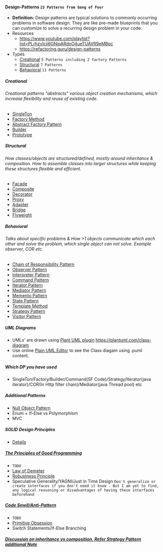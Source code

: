 #### Design-Patterns `23 Patterns from Gang of Four`
- **Definition:** Design patterns are typical solutions to commonly occurring problems in software design. They are like pre-made blueprints that you can customize to solve a recurring design problem in your code.
- Resources
    - https://www.youtube.com/playlist?list=PLrhzvIcii6GNjpARdnO4ueTUAVR9eMBpc
    - https://refactoring.guru/design-patterns
- Types
    - [Creational](#creational)  `5 Patterns including 2 factory Patterns`
    - [Structural](#structural)  `7 Patterns`
    - [Behavioral](#behavioral)  `11 Patterns`
    
##### Creational
###### Creational patterns "abstracts" various object creation mechanisms, which increase flexibility and reuse of existing code.
- [SingleTon](./src/main/java/Creational/SingleTon)
- [Factory Method](./src/main/java/Creational/Factory)
- [Abstract Factory Pattern](./src/main/java/Creational/AbstractFactory)
- [Builder](./src/main/java/Creational/Builder)
- [Prototype](./src/main/java/Creational/Prototype)

##### Structural
###### How classes/objects are structured/defined, mostly around inheritance & composition. How to assemble classes into larger structures while keeping these structures flexible and efficient.
- [Facade   ](./src/main/java/Structural/Facade)	
- [Composite](./src/main/java/Structural/Composite)	
- [Decorator](./src/main/java/Structural/Decorator)	
- [Proxy    ](./src/main/java/Structural/Proxy)	
- [Adapter  ](./src/main/java/Structural/Adapter)	          
- [Bridge   ](./src/main/java/Structural/Bridge)	
- [Flyweight](./src/main/java/Structural/Flyweight)

##### Behavioral
###### Talks about specific problems & How >1 objects communicate which each other and solve the problem, which single object can not solve. Example observer, COR etc.
- [Chain of Responsibility Pattern  ](./src/main/java/Behavioral/ChainofResponsibility)
- [Observer Pattern                 ](./src/main/java/Behavioral/Observer)
- [Interpreter Pattern              ](./src/main/java/Behavioral/Interpreter)
- [Command Pattern                  ](./src/main/java/Behavioral/Command)
- [Iterator Pattern                 ](./src/main/java/Behavioral/Iterator)
- [Mediator Pattern                 ](./src/main/java/Behavioral/Mediator)
- [Memento Pattern                  ](./src/main/java/Behavioral/Memento)
- [State Pattern                    ](./src/main/java/Behavioral/State)
- [Template Method                  ](./src/main/java/Behavioral/TemplateMethod)
- [Strategy Pattern                 ](./src/main/java/Behavioral/Strategy)
- [Visitor Pattern					](./src/main/java/Behavioral/Visitor)

##### UML Diagrams
- UMLs' are drawn using [Plant UML plugin](https://plugins.jetbrains.com/plugin/7017-plantuml-integration)
https://plantuml.com/class-diagram
- Use online [Plain UML Editor](https://plantuml-editor.kkeisuke.com/) to see the Class diagam using .puml content.

##### Which DP you have used
- SingleTon/Factory/Builder/Command(SF Code)/Strategy/Iterator(java iterator)/COR(In Http filter chain)/Mediator(java Thread pool) etc
 
##### Additional Patterns
- [Null Object Pattern](./src/main/java/NullObject)
- Enum + If-Else vs Polymorphism
- MVC

##### SOLID Design Principles
- [Details](./src/main/java/DesignPrinciples)

##### [The Principles of Good Programming](https://java-design-patterns.com/principles/)
- `TODO`
- [Law of Demeter](./src/main/java/GoodProgrammingPrinciples/LawOfDemeter)
- [Robustness Principle](./src/main/java/GoodProgrammingPrinciples/Robustness)
- Speculative Generality/YAGNI/Just in Time Design `Don't generalize or create interfaces if you don't need it know . But I am yet to find, any logical reasoning or disadvantages of having these interfaces  beforehand`

##### [Code Smell/Anti-Pattern](https://sourcemaking.com/refactoring)
- `TODO`
- [Primitive Obsession](./src/main/java/NullObject)
- Switch Statements/If-Else Branching

##### [Discussion on inheritance vs composition, Refer Strategy Pattern additional Note](https://github.com/pintub/design-patterns/tree/master/src/main/java/Behavioral/Strategy)
